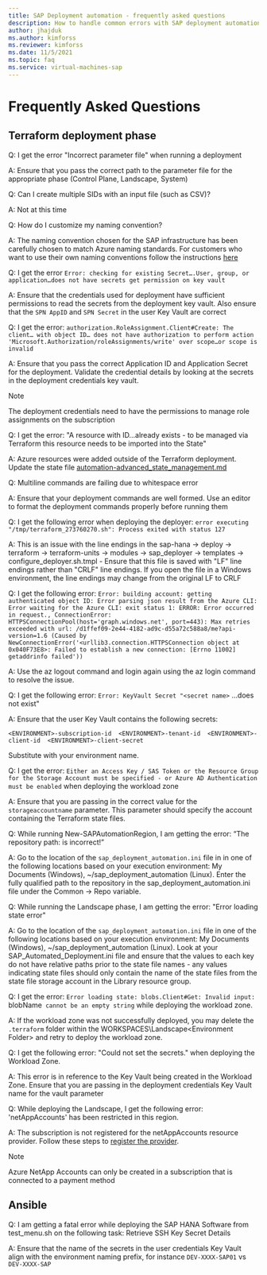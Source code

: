 ```yaml
---
title: SAP Deployment automation - frequently asked questions
description: How to handle common errors with SAP deployment automation framework on Azure.
author: jhajduk
ms.author: kimforss
ms.reviewer: kimforss
ms.date: 11/5/2021
ms.topic: faq
ms.service: virtual-machines-sap
---
```


# Frequently Asked Questions

## Terraform deployment phase

Q: I get the error "Incorrect parameter file" when running a deployment

A: Ensure that you pass the correct path to the parameter file for the appropriate phase (Control Plane, Landscape, System) 

Q: Can I create multiple SIDs with an input file (such as CSV)? 

A: Not at this time 

Q: How do I customize my naming convention? 

A:  The naming convention chosen for the SAP infrastructure has been carefully chosen to match Azure naming standards. For customers who want to use their own naming conventions follow the instructions [here](automation-naming-module.md)

Q: I get the error `Error: checking for existing Secret….User, group, or application…does not have secrets get permission on key vault` 

A:  Ensure that the credentials used for deployment have sufficient permissions to read the secrets from the deployment key vault. Also ensure that the `SPN AppID` and `SPN Secret` in the user Key Vault are correct 

Q: I get the error: `authorization.RoleAssignment.Client#Create: The client… with object ID… does not have authorization to perform action 'Microsoft.Authorization/roleAssignments/write' over scope…or scope is invalid`

A: Ensure that you pass the correct Application ID and Application Secret for the deployment. Validate the credential details by looking at the secrets in the deployment credentials key vault. 

> [!NOTE]
> The deployment credentials need to have the permissions to manage role assignments on the subscription

Q: I get the error: "A resource with ID…already exists - to be managed via Terraform this resource needs to be imported into the State" 

A: Azure resources were added outside of the Terraform deployment. Update the state file [automation-advanced_state_management.md](bash/automation-advanced_state_management.md)

Q: Multiline commands are failing due to whitespace error 

A: Ensure that your deployment commands are well formed. Use an editor to format the deployment commands properly before running them 

Q: I get the following error when deploying the deployer: `error executing "/tmp/terraform_273760270.sh": Process exited with status 127`

A: This is an issue with the line endings in the sap-hana -> deploy -> terraform -> terraform-units -> modules -> sap_deployer -> templates -> configure_deployer.sh.tmpl - Ensure that this file is saved with "LF" line endings rather than "CRLF" line endings. If you open the file in a Windows environment, the line endings may change from the original LF to CRLF 

Q: I get the following error: `Error: building account: getting authenticated object ID: Error parsing json result from the Azure CLI: Error waiting for the Azure CLI: exit status 1: ERROR: Error occurred in request., ConnectionError: HTTPSConnectionPool(host='graph.windows.net', port=443): Max retries exceeded with url: /d1ffef09-2e44-4182-ad9c-d55a72c588a8/me?api-version=1.6 (Caused by NewConnectionError('<urllib3.connection.HTTPSConnection object at 0x040F73E8>: Failed to establish a new connection: [Errno 11002] getaddrinfo failed'))`

A: Use the az logout command and login again using the az login command to resolve the issue. 

Q: I get the following error: `Error: KeyVault Secret "<secret name>` …does not exist" 

A: Ensure that the user Key Vault contains the following secrets:  

`<ENVIRONMENT>-subscription-id 
<ENVIRONMENT>-tenant-id 
<ENVIRONMENT>-client-id 
<ENVIRONMENT>-client-secret`

Substitute <ENVIRONMENT> with your environment name.

Q: I get the error: `Either an Access Key / SAS Token or the Resource Group for the Storage Account must be specified - or Azure AD Authentication must be enabled` when deploying the workload zone

A: Ensure that you are passing in the correct value for the `storageaccountname` parameter. This parameter should specify the account containing the Terraform state files.

Q: While running New-SAPAutomationRegion, I am getting the error: “The repository path: <repo path> is incorrect!” 

A: Go to the location of the `sap_deployment_automation.ini` file in in one of the following locations based on your execution environment: My Documents (Windows), ~/sap_deployment_automation (Linux). Enter the fully qualified path to the repository in the sap_deployment_automation.ini file under the Common -> Repo variable. 

Q: While running the Landscape phase, I am getting the error: "Error loading state error" 

A: Go to the location of the `sap_deployment_automation.ini` file in one of the following locations based on your execution environment: My Documents (Windows), ~/sap_deployment_automation (Linux). Look at your SAP_Automated_Deployment.ini file and ensure that the values to each key do not have relative paths prior to the state file names - any values indicating state files should only contain the name of the state files from the state file storage account in the Library resource group.

Q: I get the error: `Error loading state: blobs.Client#Get: Invalid input: `blobName` cannot be an empty string`  while deploying the workload zone. 

A: If the workload zone was not successfully deployed, you may delete the `.terraform` folder within the WORKSPACES\Landscape\<Environment Folder> and retry to deploy the workload zone. 

Q: I get the following error: "Could not set the secrets." when deploying the Workload Zone.

A: This error is in reference to the Key Vault being created in the Workload Zone. Ensure that you are passing in the deployment credentials Key Vault name for the vault parameter 

Q: While deploying the Landscape, I get the following error: 'netAppAccounts' has been restricted in this region. 

A: The subscription is not registered for the netAppAccounts resource provider. Follow these steps to [register the provider](/azure/azure-netapp-files/azure-netapp-files-register). 

> [!NOTE]
> Azure NetApp Accounts can only be created in a subscription that is connected to a payment method 

## Ansible

Q: I am getting a fatal error while deploying the SAP HANA Software from test_menu.sh on the following task: Retrieve SSH Key Secret Details

A: Ensure that the name of the secrets in the user credentials Key Vault align with the environment naming prefix, for instance `DEV-XXXX-SAP01` vs `DEV-XXXX-SAP` 

